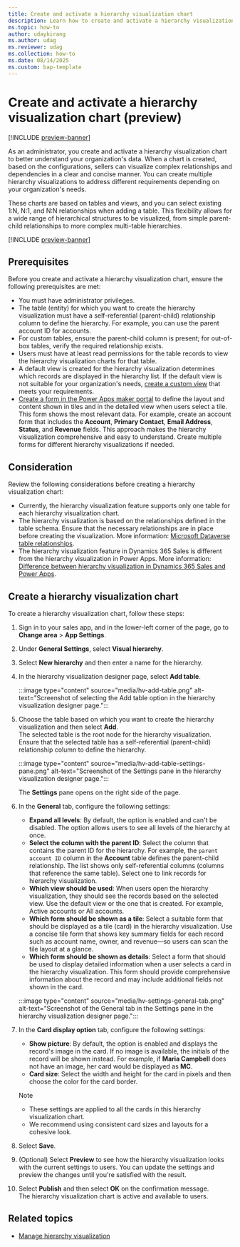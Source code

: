 ```yaml
---
title: Create and activate a hierarchy visualization chart
description: Learn how to create and activate a hierarchy visualization chart to better understand your data.
ms.topic: how-to
author: udaykirang
ms.author: udag
ms.reviewer: udag
ms.collection: how-to
ms.date: 08/14/2025
ms.custom: bap-template 
---
```


# Create and activate a hierarchy visualization chart (preview)

[!INCLUDE [preview-banner](~/../shared-content/shared/preview-includes/preview-banner.md)]

As an administrator, you create and activate a hierarchy visualization chart to better understand your organization's data. When a chart is created, based on the configurations, sellers can visualize complex relationships and dependencies in a clear and concise manner. You can create multiple hierarchy visualizations to address different requirements depending on your organization's needs.

These charts are based on tables and views, and you can select existing 1:N, N:1, and N:N relationships when adding a table. This flexibility allows for a wide range of hierarchical structures to be visualized, from simple parent-child relationships to more complex multi-table hierarchies.  

[!INCLUDE [preview-banner](~/../shared-content/shared/preview-includes/preview-note-d365.md)]

## Prerequisites

Before you create and activate a hierarchy visualization chart, ensure the following prerequisites are met:

- You must have administrator privileges.  
- The table (entity) for which you want to create the hierarchy visualization must have a self-referential (parent-child) relationship column to define the hierarchy. For example, you can use the parent account ID for accounts.  
- For custom tables, ensure the parent-child column is present; for out-of-box tables, verify the required relationship exists.  
- Users must have at least read permissions for the table records to view the hierarchy visualization charts for that table.  
- A default view is created for the hierarchy visualization determines which records are displayed in the hierarchy list. If the default view is not suitable for your organization's needs, [create a custom view](customize-views.md) that meets your requirements.  
- [Create a form in the Power Apps maker portal](/power-apps/maker/model-driven-apps/create-and-edit-forms) to define the layout and content shown in tiles and in the detailed view when users select a tile. This form shows the most relevant data. For example, create an account form that includes the **Account**, **Primary Contact**, **Email Address**, **Status**, and **Revenue** fields. This approach makes the hierarchy visualization comprehensive and easy to understand. Create multiple forms for different hierarchy visualizations if needed.  

## Consideration

Review the following considerations before creating a hierarchy visualization chart:

- Currently, the hierarchy visualization feature supports only one table for each hierarchy visualization chart.  
- The hierarchy visualization is based on the relationships defined in the table schema. Ensure that the necessary relationships are in place before creating the visualization. More information: [Microsoft Dataverse table relationships](/power-platform/admin/dataverse-relationships).
- The hierarchy visualization feature in Dynamics 365 Sales is different from the hierarchy visualization in Power Apps. More information: [Difference between hierarchy visualization in Dynamics 365 Sales and Power Apps](hierarchy-visualization.md#difference-between-hierarchy-visualization-in-dynamics-365-sales-and-power-apps). 

## Create a hierarchy visualization chart

To create a hierarchy visualization chart, follow these steps:

1. Sign in to your sales app, and in the lower-left corner of the page, go to **Change area** > **App Settings**.  
1. Under **General Settings**, select **Visual hierarchy**.  
1. Select **New hierarchy** and then enter a name for the hierarchy.  
1. In the hierarchy visualization designer page, select **Add table**.  

    :::image type="content" source="media/hv-add-table.png" alt-text="Screenshot of selecting the Add table option in the hierarchy visualization designer page.":::

1. Choose the table based on which you want to create the hierarchy visualization and then select **Add**.  
    The selected table is the root node for the hierarchy visualization. Ensure that the selected table has a self-referential (parent-child) relationship column to define the hierarchy.

    :::image type="content" source="media/hv-add-table-settings-pane.png" alt-text="Screenshot of the Settings pane in the hierarchy visualization designer page.":::

    The **Settings** pane opens on the right side of the page.

1. In the **General** tab, configure the following settings:
   - **Expand all levels**: By default, the option is enabled and can't be disabled. The option allows users to see all levels of the hierarchy at once.
   - **Select the column with the parent ID**: Select the column that contains the parent ID for the hierarchy. For example, the `parent account ID` column in the **Account** table defines the parent-child relationship. The list shows only self-referential columns (columns that reference the same table). Select one to link records for hierarchy visualization.  
   - **Which view should be used**: When users open the hierarchy visualization, they should see the records based on the selected view. Use the default view or the one that is created. For example, Active accounts or All accounts.  
   - **Which form should be shown as a tile**: Select a suitable form that should be displayed as a tile (card) in the hierarchy visualization. Use a concise tile form that shows key summary fields for each record such as account name, owner, and revenue&mdash;so users can scan the tile layout at a glance.  
   - **Which form should be shown as details**: Select a form that should be used to display detailed information when a user selects a card in the hierarchy visualization. This form should provide comprehensive information about the record and may include additional fields not shown in the card.  

    :::image type="content" source="media/hv-settings-general-tab.png" alt-text="Screenshot of the General tab in the Settings pane in the hierarchy visualization designer page.":::

1. In the **Card display option** tab, configure the following settings:  
   - **Show picture**: By default, the option is enabled and displays the record's image in the card. If no image is available, the initials of the record will be shown instead. For example, if **Maria Campbell** does not have an image, her card would be displayed as **MC**.
   - **Card size**: Select the width and height for the card in pixels and then choose the color for the card border.

    > [!NOTE]
    > - These settings are applied to all the cards in this hierarchy visualization chart.
    > - We recommend using consistent card sizes and layouts for a cohesive look.

1. Select **Save**.
1. (Optional) Select **Preview** to see how the hierarchy visualization looks with the current settings to users. You can update the settings and preview the changes until you're satisfied with the result.  
1. Select **Publish** and then select **OK** on the confirmation message.  
    The hierarchy visualization chart is active and available to users. 

## Related topics

- [Manage hierarchy visualization](manage-hierarchy-visualizations.md)
<!--- [Examples of hierarchy visualization](examples-hierarchy-visualizations.md)-->